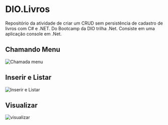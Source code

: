 # DIO.Livros
Repositório da atividade de criar um CRUD sem persistência de cadastro de livros com C# e .NET. 
Do Bootcamp da DIO trilha .Net.
Consiste em uma aplicação console em .Net.

## Chamando Menu

![Chamada menu](https://user-images.githubusercontent.com/41845115/116916558-e0c87b00-ac23-11eb-8c6c-784aeb94ec3c.jpg)

## Inserir e Listar

![Inserir e Listar](https://user-images.githubusercontent.com/41845115/116916646-fdfd4980-ac23-11eb-87a5-a44d711b0778.jpg)

## Visualizar

![visualizar](https://user-images.githubusercontent.com/41845115/116916689-0bb2cf00-ac24-11eb-9a31-56cca8d299b5.jpg)
